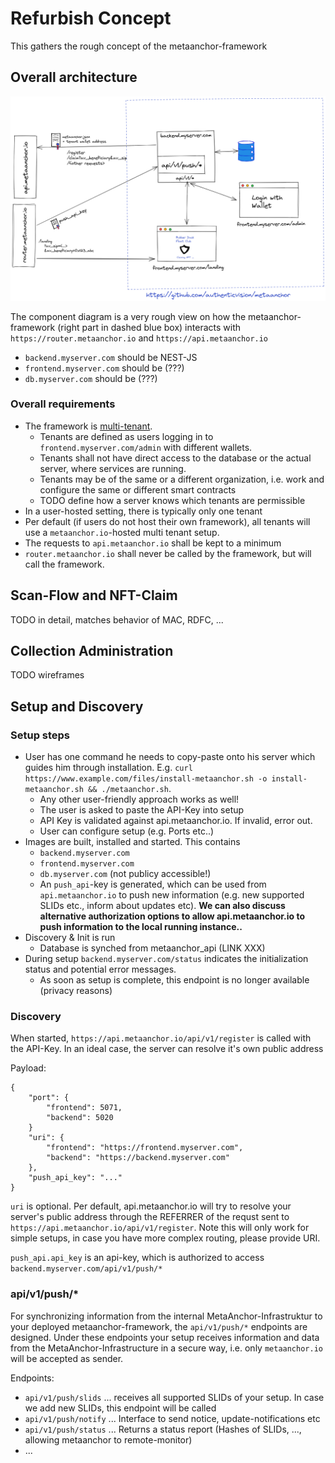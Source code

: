 # Refurbish Concept
This gathers the rough concept of the metaanchor-framework

## Overall architecture

![Architecture Diagram](component_diagram.png)

The component diagram is a very rough view on how the metaanchor-framework (right part in dashed blue box) interacts with `https://router.metaanchor.io` and `https://api.metaanchor.io`

- `backend.myserver.com` should be NEST-JS
- `frontend.myserver.com` should be (???)
- `db.myserver.com` should be (???)

### Overall requirements
- The framework is [multi-tenant](https://en.wikipedia.org/wiki/Multitenancy). 
  - Tenants are defined as users logging in to `frontend.myserver.com/admin` with different wallets.
  - Tenants shall not have direct access to the database or the actual server, where services are running.
  - Tenants may be of the same or a different organization, i.e. work and configure the same or different smart contracts
  - TODO define how a server knows which tenants are permissible
- In a user-hosted setting, there is typically only one tenant
- Per default (if users do not host their own framework), all tenants will use a `metaanchor.io`-hosted multi tenant setup.
- The requests to `api.metaanchor.io` shall be kept to a minimum
- `router.metaanchor.io` shall never be called by the framework, but will call the framework.

## Scan-Flow and NFT-Claim

TODO in detail, matches behavior of MAC, RDFC, ... 

## Collection Administration

TODO wireframes

## Setup and Discovery

### Setup steps
-  User has one command he needs to copy-paste onto his server which guides him through installation. E.g. `curl https://www.example.com/files/install-metaanchor.sh -o install-metaanchor.sh && ./metaanchor.sh`. 
   - Any other user-friendly approach works as well!
   - The user is asked to paste the API-Key into setup
   - API Key is validated against api.metaanchor.io. If invalid, error out.
   - User can configure setup (e.g. Ports etc..)
- Images are built, installed and started. This contains
  - `backend.myserver.com`
  - `frontend.myserver.com`
  - `db.myserver.com` (not publicy accessible!)
  - An `push_api`-key is generated, which can be used from `api.metaanchor.io` to push new information (e.g. new supported SLIDs etc., inform about updates etc). **We can also discuss alternative authorization options to allow api.metaanchor.io to push information to the local running instance..**
- Discovery & Init is run
  - Database is synched from metaanchor_api (LINK XXX)
- During setup `backend.myserver.com/status` indicates the initialization status and potential error messages. 
  - As soon as setup is complete, this endpoint is no longer available (privacy reasons)


### Discovery 
When started, `https://api.metaanchor.io/api/v1/register` is called with the API-Key. In an ideal case, the server can resolve it's own public address

Payload:
```
{
    "port": {
        "frontend": 5071,
        "backend": 5020
    }
    "uri": {
        "frontend": "https://frontend.myserver.com",
        "backend": "https://backend.myserver.com"
    }, 
    "push_api_key": "..."
}
```

`uri` is optional. Per default, api.metaanchor.io will try to resolve your server's public address through the REFERRER of the requst sent to `https://api.metaanchor.io/api/v1/register`. Note this will only work for simple setups, in case you have more complex routing, please provide URI. 

`push_api.api_key` is an api-key, which is authorized to access `backend.myserver.com/api/v1/push/*`


### api/v1/push/*

For synchronizing information from the internal MetaAnchor-Infrastruktur to your deployed metaanchor-framework, the `api/v1/push/*` endpoints are designed. Under these endpoints your setup receives information and data from the MetaAnchor-Infrastructure in a secure way, i.e. only `metaanchor.io` will be accepted as sender.

Endpoints:

- `api/v1/push/slids` ... receives all supported SLIDs of your setup. In case we add new SLIDs, this endpoint will be called
- `api/v1/push/notify` ... Interface to send notice, update-notifications etc
- `api/v1/push/status` ... Returns a status report (Hashes of SLIDs, ..., allowing metaanchor to remote-monitor)
- ...   

